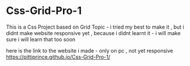 # Css-Grid-Pro-1
This is a Css Project based on Grid Topic - i tried my best to make it , but i didnt make website responsive yet , because i didnt learnt it - i will make sure i will learn that too soon


here is the link to the website i made - only on pc , not yet responsive 
https://pittiprince.github.io/Css-Grid-Pro-1/
